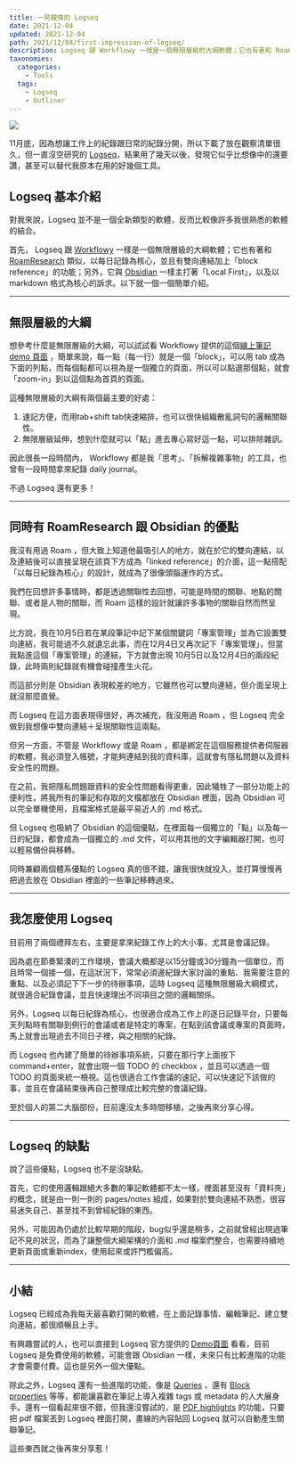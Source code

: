 ```yaml
---
title: 一見鐘情的 Logseq
date: 2021-12-04
updated: 2021-12-04
path: 2021/12/04/first-impression-of-logseq/
description: Logseq 跟 Workflowy 一樣是一個無限層級的大綱軟體；它也有著和 RoamResearch 類似，以每日記錄為核心，並且有雙向連結加上「block reference」的功能；另外，它與 Obsidian 一樣主打著「Local First」，以及以 markdown 格式為核心的訴求。
taxonomies:
  categories: 
    - Tools
  tags: 
    - Logseq
    - Outliner
---
```


![](https://pinchlime-screenshots.s3.ap-northeast-1.amazonaws.com/logseq-banner_Ue1i5r.webp)

11月底，因為想讓工作上的紀錄跟日常的紀錄分開，所以下載了放在觀察清單很久，但一直沒空研究的 [Logseq](https://logseq.com)，結果用了幾天以後，發現它似乎比想像中的還要讚，甚至可以替代我原本在用的好幾個工具。

<!-- more -->

## Logseq 基本介紹

對我來說，Logseq 並不是一個全新類型的軟體，反而比較像許多我很熟悉的軟體的結合。

首先， Logseq 跟 [Workflowy](https://workflowy.com/b/) 一樣是一個無限層級的大綱軟體；它也有著和 [RoamResearch](https://roamresearch.com/) 類似，以每日記錄為核心，並且有雙向連結加上「block reference」的功能；另外，它與 [Obsidian](https://obsidian.md/) 一樣主打著「Local First」，以及以 markdown 格式為核心的訴求。以下就一個一個簡單介紹。

---

## 無限層級的大綱

想參考什麼是無限層級的大綱，可以試試看 Workflowy 提供的這個[線上筆記 demo 頁面](https://workflowy.com/online-notepad/) ，簡單來說，每一點（每一行）就是一個「block」，可以用 tab 成為下面的列點，而每個點都可以視為是一個獨立的頁面，所以可以點選那個點，就會「zoom-in」到以這個點為首頁的頁面。

這種無限層級的大綱有兩個最主要的好處：

1. 速記方便，而用tab+shift tab快速縮排，也可以很快組織散亂詞句的邏輯關聯性。
2. 無限層級延伸，想到什麼就可以「點」進去專心寫好這一點，可以排除雜訊。

因此很長一段時間內， Workflowy 都是我「思考」、「拆解複雜事物」的工具，也曾有一段時間拿來紀錄 daily journal。

不過 Logseq 還有更多！

---

## 同時有 RoamResearch 跟 Obsidian 的優點

我沒有用過 Roam ，但大致上知道他最吸引人的地方，就在於它的雙向連結，以及連結後可以直接呈現在該頁下方成為「linked reference」的介面，這一點搭配「以每日紀錄為核心」的設計，就成為了很像頭腦運作的方式。

我們在回想許多事情時，都是透過關聯性去回想，可能是時間的關聯、地點的關聯、或者是人物的關聯，而 Roam 這樣的設計就讓許多事物的關聯自然而然呈現。

比方說，我在10月5日若在某段筆記中記下某個關鍵詞「專案管理」並為它設置雙向連結，我可能過不久就遺忘此事，而在12月4日又再次記下「專案管理」，但當我點進這個「專案管理」的連結，下方就會出現 10月5日以及12月4日的兩段紀錄，此時兩則紀錄就有機會碰撞產生火花。

而這部分則是 Obsidian 表現較差的地方，它雖然也可以雙向連結，但介面呈現上就沒那麼直覺。

而 Logseq 在這方面表現得很好，再次補充，我沒用過 Roam ，但 Logseq 完全做到我想像中雙向連結＋呈現關聯性這兩點。

但另一方面，不管是 Workflowy 或是 Roam ，都是綁定在這個服務提供者伺服器的軟體，我必須登入帳號，才能夠連結到我的資料庫，這就會有隱私問題以及資料安全性的問題。

在之前，我把隱私問題跟資料的安全性問題看得更重，因此犧牲了一部分功能上的便利性，將我所有的筆記和存取的文檔都放在 Obsidian 裡面，因為 Obsidian 可以完全單機使用，且檔案格式是最平易近人的 .md 格式。

但 Logseq 也吸納了 Obsidian 的這個優點，在裡面每一個獨立的「點」以及每一日的紀錄，都會成為一個獨立的 .md 文件，可以用其他的文字編輯器打開，也可以輕易備份與移轉。

同時兼顧兩個體系優點的 Logseq 真的很不錯，讓我很快就投入，並打算慢慢再把過去放在 Obsidian 裡面的一些筆記移轉過來。

---

## 我怎麼使用 Logseq

目前用了兩個禮拜左右，主要是拿來紀錄工作上的大小事，尤其是會議記錄。

因為處在節奏緊湊的工作環境，會議大概都是以15分鐘或30分鐘為一個單位，而且時常一個接一個，在這狀況下，常常必須邊紀錄大家討論的重點、我需要注意的重點、以及必須記下下一步的待辦事項，這時 Logseq 這種無限層級大綱模式，就很適合紀錄會議，並且快速理出不同項目之間的邏輯關係。

另外，Logseq 以每日紀錄為核心，也很適合成為工作上的逐日記錄平台，只要每天列點時有關聯到例行的會議或者是特定的專案，在點到該會議或專案的頁面時，馬上就會出現過去不同日子裡，與之相關的紀錄。

而 Logseq 也內建了簡單的待辦事項系統，只要在那行字上面按下 command+enter，就會出現一個 TODO 的 checkbox ，並且可以透過一個 TODO 的頁面來統一檢視。這也很適合工作會議的速記，可以快速記下該做的事，並且在會議結束後再自己整理成比較完整的會議紀錄。

至於個人的第二大腦部份，目前還沒太多時間移植，之後再來分享心得。

---

## Logseq 的缺點

說了這些優點，Logseq 也不是沒缺點。

首先，它的使用邏輯跟絕大多數的筆記軟體都不太一樣，裡面甚至沒有「資料夾」的概念，就是由一則一則的 pages/notes 組成，如果對於雙向連結不熟悉，很容易迷失自己、甚至找不到曾經紀錄的東西。

另外，可能因為仍處於比較早期的階段，bug似乎還是稍多，之前就曾經出現過筆記不見的狀況，而為了讓整個大綱架構的介面和 .md 檔案們整合，也需要持續地更新頁面或重新index，使用起來或許門檻偏高。

---

## 小結

Logseq 已經成為我每天最喜歡打開的軟體，在上面記錄事情、編輯筆記、建立雙向連結，都很順暢且上手。

有興趣嘗試的人，也可以直接到 Logseq 官方提供的 [Demo頁面](https://logseq.com/?spa=true) 看看，目前 Logseq 是免費使用的軟體，可能會跟 Obsidian 一樣，未來只有比較進階的功能才會需要付費。這也是另外一個大優點。

除此之外，Logseq 還有一些進階的功能，像是 [Queries](https://logseq.github.io/#/page/queries) ，還有 [Block properties](https://logseq.github.io/#/page/term%2Fproperties) 等等，都能讓喜歡在筆記上導入複雜 tags 或 metadata 的人大展身手。還有一個看起來很不錯，但我還沒嘗試的，是 [PDF highlights](https://logseq.github.io/#/page/pdf%20highlights) 的功能，只要把 pdf 檔案丟到 Logseq 裡面打開，畫線的內容貼回 Logseq 就可以自動產生關聯筆記。

這些東西就之後再來分享惹！

